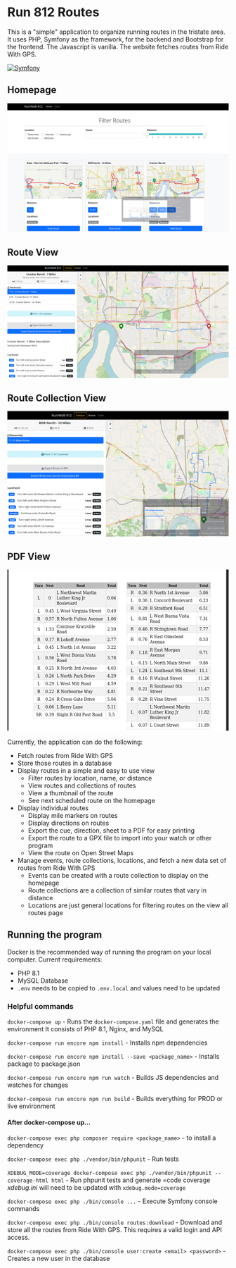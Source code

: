 # Run 812 Routes
This is a "simple" application to organize running routes in the tristate area. 
It uses PHP, Symfony as the framework, for the backend and Bootstrap for the frontend. 
The Javascript is vanilla. The website fetches routes from Ride With GPS.

[![Symfony](https://github.com/Raistlfiren/run812/actions/workflows/test.yml/badge.svg)](https://github.com/Raistlfiren/run812/actions/workflows/test.yml)

## Homepage
![Homepage](./screenshots/homepage.png)

## Route View
![Route View](./screenshots/route_collection_view.png)

## Route Collection View
![Route Collection View](./screenshots/route_view.png)

## PDF View
![PDF View](./screenshots/pdf_view.png)

Currently, the application can do the following:
- Fetch routes from Ride With GPS
- Store those routes in a database
- Display routes in a simple and easy to use view
  - Filter routes by location, name, or distance
  - View routes and collections of routes
  - View a thumbnail of the route
  - See next scheduled route on the homepage
- Display individual routes
  - Display mile markers on routes
  - Display directions on routes
  - Export the cue, direction, sheet to a PDF for easy printing
  - Export the route to a GPX file to import into your watch or other program
  - View the route on Open Street Maps
- Manage events, route collections, locations, and fetch a new data set of routes from Ride With GPS
  - Events can be created with a route collection to display on the homepage
  - Route collections are a collection of similar routes that vary in distance
  - Locations are just general locations for filtering routes on the view all routes page

## Running the program
Docker is the recommended way of running the program on your local computer. 
Current requirements:
- PHP 8.1
- MySQL Database
- `.env` needs to be copied to `.env.local` and values need to be updated

### Helpful commands
`docker-compose up` - Runs the `docker-compose.yaml` file and generates the environment
It consists of PHP 8.1, Nginx, and MySQL

`docker-compose run encore npm install` - Installs npm dependencies

`docker-compose run encore npm install --save <package_name>` - Installs package to package.json

`docker-compose run encore npm run watch` - Builds JS dependencies and watches for changes

`docker-compose run encore npm run build` - Builds everything for PROD or live environment

#### After docker-compose up...
`docker-compose exec php composer require <package_name>` - to install a dependency

`docker-compose exec php ./vendor/bin/phpunit` - Run tests

`XDEBUG_MODE=coverage docker-compose exec php ./vendor/bin/phpunit --coverage-html html` - Run phpunit tests and generate =code coverage
*xdebug.ini* will need to be updated with `xdebug.mode=coverage` 

`docker-compose exec php ./bin/console ...` - Execute Symfony console commands

`docker-compose exec php ./bin/console routes:download` - Download and store all the routes from Ride With GPS. This requires a valid login and API access.

`docker-compose exec php ./bin/console user:create <email> <password>` - Creates a new user in the database
